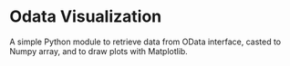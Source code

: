 # Odata Visualization

A simple Python module to retrieve data from OData interface, casted to Numpy array, and to draw plots with Matplotlib.
